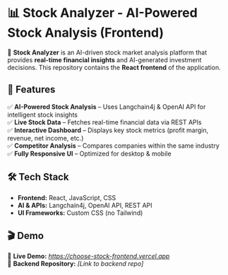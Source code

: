 # 📊 Stock Analyzer - AI-Powered Stock Analysis (Frontend)

🚀 **Stock Analyzer** is an AI-driven stock market analysis platform that provides **real-time financial insights** and AI-generated investment decisions. This repository contains the **React frontend** of the application.

## 🌟 Features
✅ **AI-Powered Stock Analysis** – Uses Langchain4j & OpenAI API for intelligent stock insights  
✅ **Live Stock Data** – Fetches real-time financial data via REST APIs  
✅ **Interactive Dashboard** – Displays key stock metrics (profit margin, revenue, net income, etc.)  
✅ **Competitor Analysis** – Compares companies within the same industry  
✅ **Fully Responsive UI** – Optimized for desktop & mobile

## 🛠️ Tech Stack
- **Frontend:** React, JavaScript, CSS
- **AI & APIs:** Langchain4j, OpenAI API, REST API
- **UI Frameworks:** Custom CSS (no Tailwind)

## 🎬 Demo
🔗 **Live Demo:** _https://choose-stock-frontend.vercel.app_  
🔗 **Backend Repository:** _[Link to backend repo]_  
